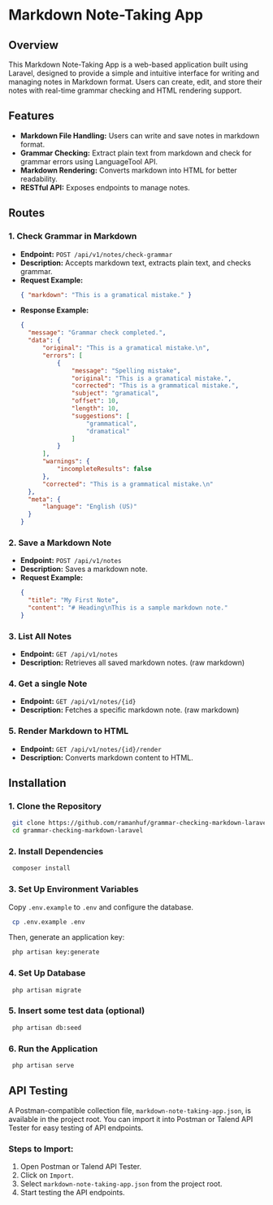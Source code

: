 # Markdown Note-Taking App

## Overview

This Markdown Note-Taking App is a web-based application built using Laravel, designed to provide a simple and intuitive interface for writing and managing notes in Markdown format. Users can create, edit, and store their notes with real-time grammar checking and HTML rendering support.

## Features

- **Markdown File Handling:** Users can write and save notes in markdown format.
- **Grammar Checking:** Extract plain text from markdown and check for grammar errors using LanguageTool API.
- **Markdown Rendering:** Converts markdown into HTML for better readability.
- **RESTful API:** Exposes endpoints to manage notes.

## Routes

### **1. Check Grammar in Markdown**

- **Endpoint:** `POST /api/v1/notes/check-grammar`
- **Description:** Accepts markdown text, extracts plain text, and checks grammar.
- **Request Example:**
  ```json
  { "markdown": "This is a gramatical mistake." }
  ```
- **Response Example:**
  ```json
  {
    "message": "Grammar check completed.",
    "data": {
        "original": "This is a gramatical mistake.\n",
        "errors": [
            {
                "message": "Spelling mistake",
                "original": "This is a gramatical mistake.",
                "corrected": "This is a grammatical mistake.",
                "subject": "gramatical",
                "offset": 10,
                "length": 10,
                "suggestions": [
                    "grammatical",
                    "dramatical"
                ]
            }
        ],
        "warnings": {
            "incompleteResults": false
        },
        "corrected": "This is a grammatical mistake.\n"
    },
    "meta": {
        "language": "English (US)"
    }
  }
  ```

### **2. Save a Markdown Note**

- **Endpoint:** `POST /api/v1/notes`
- **Description:** Saves a markdown note.
- **Request Example:**
  ```json
  {
    "title": "My First Note",
    "content": "# Heading\nThis is a sample markdown note."
  }
  ```

### **3. List All Notes**

- **Endpoint:** `GET /api/v1/notes`
- **Description:** Retrieves all saved markdown notes. (raw markdown)

### **4. Get a single Note**

- **Endpoint:** `GET /api/v1/notes/{id}`
- **Description:** Fetches a specific markdown note. (raw markdown)

### **5. Render Markdown to HTML**

- **Endpoint:** `GET /api/v1/notes/{id}/render`
- **Description:** Converts markdown content to HTML.

## Installation

### **1. Clone the Repository**

```sh
 git clone https://github.com/ramanhuf/grammar-checking-markdown-laravel.git
 cd grammar-checking-markdown-laravel
```

### **2. Install Dependencies**

```sh
 composer install
```

### **3. Set Up Environment Variables**

Copy `.env.example` to `.env` and configure the database.

```sh
 cp .env.example .env
```

Then, generate an application key:

```sh
 php artisan key:generate
```

### **4. Set Up Database**

```sh
 php artisan migrate
```

### **5. Insert some test data (optional)**

```sh
 php artisan db:seed
```

### **6. Run the Application**

```sh
 php artisan serve
```

## API Testing

A Postman-compatible collection file, `markdown-note-taking-app.json`, is available in the project root. You can import it into Postman or Talend API Tester for easy testing of API endpoints.

### Steps to Import:

1. Open Postman or Talend API Tester.
2. Click on `Import`.
3. Select `markdown-note-taking-app.json` from the project root.
4. Start testing the API endpoints.
